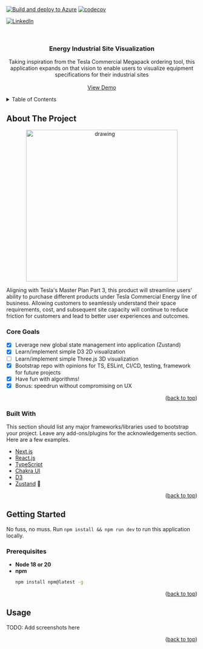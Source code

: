 [![Build and deploy to Azure](https://github.com/michachan/Project-TESE/actions/workflows/main_projecttese.yml/badge.svg)](https://github.com/michachan/Project-TESE/actions/workflows/main_projecttese.yml) [![codecov](https://codecov.io/gh/michachan/Project-TESE/branch/main/graph/badge.svg?token=AYOUR63WTB)](https://codecov.io/gh/michachan/Project-TESE)

<div id="top"></div>



<!-- PROJECT SHIELDS -->
<!--
*** I'm using markdown "reference style" links for readability.
*** Reference links are enclosed in brackets [ ] instead of parentheses ( ).
*** See the bottom of this document for the declaration of the reference variables
*** for contributors-url, forks-url, etc. This is an optional, concise syntax you may use.
*** https://www.markdownguide.org/basic-syntax/#reference-style-links
-->
<!-- [![Contributors][contributors-shield]][contributors-url] -->
<!-- [![Forks][forks-shield]][forks-url] -->
<!-- [![Stargazers][stars-shield]][stars-url] -->
<!-- [![Issues][issues-shield]][issues-url] -->
<!-- [![MIT License][license-shield]][license-url] -->
[![LinkedIn][linkedin-shield]][linkedin-url]



<!-- PROJECT LOGO -->
<br />
<div align="center">
  <!-- <a href="https://github.com/othneildrew/Best-README-Template">
    <img src="images/logo.png" alt="Logo" width="80" height="80">
  </a> -->

  <h3 align="center">Energy Industrial Site Visualization</h3>

  <p align="center">
    Taking inspiration from the Tesla Commercial Megapack ordering tool, this application expands on that vision to enable users to visualize equipment specifications for their industrial sites
    <!-- <br /> -->
    <!-- <a href="https://github.com/othneildrew/Best-README-Template"><strong>Explore the docs »</strong></a> -->
    <br />
    <br />
    <a href="https://tese.mchan.me">View Demo</a>
    <!-- · -->
    <!-- <a href="https://github.com/othneildrew/Best-README-Template/issues">Report Bug</a>
    ·
    <a href="https://github.com/othneildrew/Best-README-Template/issues">Request Feature</a> -->
  </p>
</div>



<!-- TABLE OF CONTENTS -->
<details>
  <summary>Table of Contents</summary>
  <ol>
    <li>
      <a href="#about-the-project">About The Project</a>
      <ul>
        <li><a href="#built-with">Built With</a></li>
      </ul>
    </li>
    <li>
      <a href="#getting-started">Getting Started</a>
      <ul>
        <li><a href="#prerequisites">Prerequisites</a></li>
        <li><a href="#installation">Installation</a></li>
      </ul>
    </li>
    <li><a href="#usage">Usage</a></li>
    <li><a href="#roadmap">Roadmap</a></li>
    <li><a href="#contributing">Contributing</a></li>
    <li><a href="#license">License</a></li>
    <li><a href="#contact">Contact</a></li>
    <li><a href="#acknowledgments">Acknowledgments</a></li>
  </ol>
</details>



<!-- ABOUT THE PROJECT -->
## About The Project

<!-- [![Product Name Screen Shot][product-screenshot]](https://tese.mchan.me) -->
<p align="center">
<img src="https://github.com/michachan/Project-TESE/assets/27760344/55fef5c1-43d5-4a67-9e12-00c7201f3326" alt="drawing" width="400" align="center"/>
</p>

Aligning with Tesla's Master Plan Part 3, this product will streamline users' ability to purchase different products under Tesla Commercial Energy line of business. Allowing customers to seamlessly understand their space requirements, cost, and subsequent site capacity will continue to reduce friction for customers and lead to better user experiences and outcomes.

### Core Goals

- [x] Leverage new global state management into application (Zustand)
- [x] Learn/implement simple D3 2D visualization
- [ ] Learn/implement simple Three.js 3D visualization
- [x] Bootstrap repo with opinions for TS, ESLint, CI/CD, testing, framework for future projects
- [x] Have fun with algorithms!
- [x] Bonus: speedrun without compromising on UX

<p align="right">(<a href="#top">back to top</a>)</p>


### Built With

This section should list any major frameworks/libraries used to bootstrap your project. Leave any add-ons/plugins for the acknowledgements section. Here are a few examples.

* [Next.js](https://nextjs.org/)
* [React.js](https://reactjs.org/)
* [TypeScript](https://www.typescriptlang.org/)
* [Chakra UI](https://chakra-ui.com/)
* [D3](https://d3js.org/)
* [Zustand](https://github.com/pmndrs/zustand) 🤩

<p align="right">(<a href="#top">back to top</a>)</p>



<!-- GETTING STARTED -->
## Getting Started

No fuss, no muss. Run `npm install && npm run dev` to run this application locally.

### Prerequisites

* **Node 18 or 20**
* **npm**
  ```sh
  npm install npm@latest -g
  ```

<p align="right">(<a href="#top">back to top</a>)</p>



<!-- USAGE EXAMPLES -->
## Usage

TODO: Add screenshots here

<!-- _For more examples, please refer to the [Documentation](https://example.com)_ -->

<p align="right">(<a href="#top">back to top</a>)</p>



<!-- ROADMAP -->
<!-- ## Roadmap

- [x] Add Changelog
- [x] Add back to top links
- [ ] Add Additional Templates w/ Examples
- [ ] Add "components" document to easily copy & paste sections of the readme
- [ ] Multi-language Support
    - [ ] Chinese
    - [ ] Spanish

See the [open issues](https://github.com/othneildrew/Best-README-Template/issues) for a full list of proposed features (and known issues).

<p align="right">(<a href="#top">back to top</a>)</p> -->


<!-- MARKDOWN LINKS & IMAGES -->
<!-- https://www.markdownguide.org/basic-syntax/#reference-style-links -->
[contributors-shield]: https://img.shields.io/github/contributors/othneildrew/Best-README-Template.svg?style=for-the-badge
[contributors-url]: https://github.com/othneildrew/Best-README-Template/graphs/contributors
[forks-shield]: https://img.shields.io/github/forks/othneildrew/Best-README-Template.svg?style=for-the-badge
[forks-url]: https://github.com/othneildrew/Best-README-Template/network/members
[stars-shield]: https://img.shields.io/github/stars/othneildrew/Best-README-Template.svg?style=for-the-badge
[stars-url]: https://github.com/othneildrew/Best-README-Template/stargazers
[issues-shield]: https://img.shields.io/github/issues/othneildrew/Best-README-Template.svg?style=for-the-badge
[issues-url]: https://github.com/othneildrew/Best-README-Template/issues
[license-shield]: https://img.shields.io/github/license/othneildrew/Best-README-Template.svg?style=for-the-badge
[license-url]: https://github.com/othneildrew/Best-README-Template/blob/master/LICENSE.txt
[linkedin-shield]: https://img.shields.io/badge/-LinkedIn-black.svg?style=for-the-badge&logo=linkedin&colorB=555
[linkedin-url]: https://linkedin.com/in/michachan
